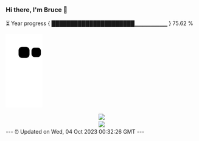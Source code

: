 ### Hi there, I'm Bruce 👋
⏳ Year progress { ██████████████████████▁▁▁▁▁▁▁▁ } 75.62 %

![](https://raw.githubusercontent.com/Swiftie13st/Swiftie13st/main/assets/github-contribution-grid-snake.svg)


<div align="center"> <img src="https://metrics.lecoq.io/Swiftie13st?template=classic&config.timezone=Asia%2FShanghai"> </div>

<div align="center"> <img src="https://github-readme-streak-stats.herokuapp.com/?user=Swiftie13st" /> </div>
---
⏰ Updated on Wed, 04 Oct 2023 00:32:26 GMT
---

